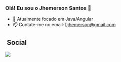 ### Olá! Eu sou o Jhemerson Santos 👋

- 🔭 Atualmente focado em Java/Angular
- 📫 Contate-me no email: tijhemerson@gmail.com


## &nbsp;Social
 
<div> 
  <a href="https://www.linkedin.com/in/jhemerson/" target="_blank"><img src="https://img.shields.io/badge/-LinkedIn-%230077B5?style=for-the-badge&logo=linkedin&logoColor=white" target="_blank"></a> 
 
</div>
